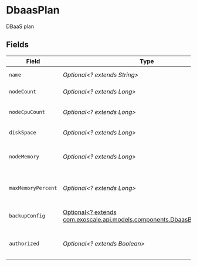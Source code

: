 # DbaasPlan

DBaaS plan


## Fields

| Field                                                                                                                    | Type                                                                                                                     | Required                                                                                                                 | Description                                                                                                              |
| ------------------------------------------------------------------------------------------------------------------------ | ------------------------------------------------------------------------------------------------------------------------ | ------------------------------------------------------------------------------------------------------------------------ | ------------------------------------------------------------------------------------------------------------------------ |
| `name`                                                                                                                   | *Optional<? extends String>*                                                                                             | :heavy_minus_sign:                                                                                                       | DBaaS plan name                                                                                                          |
| `nodeCount`                                                                                                              | *Optional<? extends Long>*                                                                                               | :heavy_minus_sign:                                                                                                       | DBaaS plan node count                                                                                                    |
| `nodeCpuCount`                                                                                                           | *Optional<? extends Long>*                                                                                               | :heavy_minus_sign:                                                                                                       | DBaaS plan CPU count per node                                                                                            |
| `diskSpace`                                                                                                              | *Optional<? extends Long>*                                                                                               | :heavy_minus_sign:                                                                                                       | DBaaS plan disk space                                                                                                    |
| `nodeMemory`                                                                                                             | *Optional<? extends Long>*                                                                                               | :heavy_minus_sign:                                                                                                       | DBaaS plan memory count per node                                                                                         |
| `maxMemoryPercent`                                                                                                       | *Optional<? extends Long>*                                                                                               | :heavy_minus_sign:                                                                                                       | DBaaS plan max memory allocated percentage                                                                               |
| `backupConfig`                                                                                                           | [Optional<? extends com.exoscale.api.models.components.DbaasBackupConfig>](../../models/components/DbaasBackupConfig.md) | :heavy_minus_sign:                                                                                                       | DBaaS plan backup config                                                                                                 |
| `authorized`                                                                                                             | *Optional<? extends Boolean>*                                                                                            | :heavy_minus_sign:                                                                                                       | Requires authorization or publicly available                                                                             |